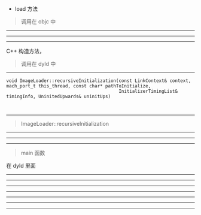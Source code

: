 + load 方法

> 调用在 objc 中


<hr>

<hr>


<hr>



C++ 构造方法，


> 调用在 dyld 中 



<hr>

```
void ImageLoader::recursiveInitialization(const LinkContext& context, mach_port_t this_thread, const char* pathToInitialize,
                                          InitializerTimingList& timingInfo, UninitedUpwards& uninitUps)
                                          
                                          
```

<hr>



> ImageLoader::recursiveInitialization

<hr>






<hr>

<hr>



>  main 函数


在 dyld 里面


<hr>







<hr>

<hr>


<hr>






<hr>

<hr>


<hr>



